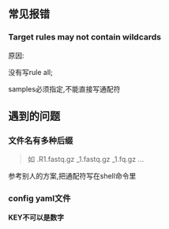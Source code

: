 ## 常见报错

### Target rules may not contain wildcards

原因:

没有写rule all;

samples必须指定,不能直接写通配符

## 遇到的问题

### 文件名有多种后缀

> 如 .R1.fastq.gz  _1.fastq.gz  _1.fq.gz ...

参考别人的方案,把通配符写在shell命令里

### config yaml文件

**KEY不可以是数字**
